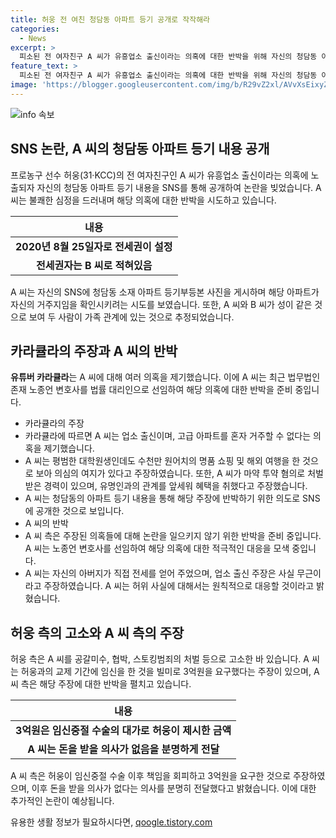 ```yaml
---
title: 허웅 전 여친 청담동 아파트 등기 공개로 작작해라
categories:
  - News
excerpt: >
  피소된 전 여자친구 A 씨가 유흥업소 출신이라는 의혹에 대한 반박을 위해 자신의 청담동 아파트 등기 내용을 SNS에 공개했다. 이에 대해 유튜버 카라큘라는 의혹을 제기하며 A 씨를 향한 비난을 증폭시키고, A 씨는 이에 반박하며 법률 대리인 역시 위험에 대처하기 위해 선임했다. 한편, 허웅 측은 A 씨를 고소하고 A 씨 측은 허웅의 3억원 요구를 임신중절 수술의 대가로 주장했다. A 씨의 입장을 주장하는 측과 허웅의 고소 의도가 갈등을 야기시키고 있다.
feature_text: >
  피소된 전 여자친구 A 씨가 유흥업소 출신이라는 의혹에 대한 반박을 위해 자신의 청담동 아파트 등기 내용을 SNS에 공개했다. 이에 대해 유튜버 카라큘라는 의혹을 제기하며 A 씨를 향한 비난을 증폭시키고, A 씨는 이에 반박하며 법률 대리인 역시 위험에 대처하기 위해 선임했다. 한편, 허웅 측은 A 씨를 고소하고 A 씨 측은 허웅의 3억원 요구를 임신중절 수술의 대가로 주장했다. A 씨의 입장을 주장하는 측과 허웅의 고소 의도가 갈등을 야기시키고 있다.
image: 'https://blogger.googleusercontent.com/img/b/R29vZ2xl/AVvXsEixyZcFfHzMRdzZMjFBmAUKJYCLCGyLL1o632UiGVXcaFdKo_bkvkuCioo0uUKlGfBVcT3P84aROyZIXSBEx3Aw5nCQ3pTgDom1WDC4m8eifvWiAmWEEVb4x6G_l8C0QH225ldMjyaFvpxGEBGNO37VmDTDMHGhJPq73UglMfDca1-0aw/s1600/blogspot.png'
---
```


<p><img src="https://blogger.googleusercontent.com/img/b/R29vZ2xl/AVvXsEixyZcFfHzMRdzZMjFBmAUKJYCLCGyLL1o632UiGVXcaFdKo_bkvkuCioo0uUKlGfBVcT3P84aROyZIXSBEx3Aw5nCQ3pTgDom1WDC4m8eifvWiAmWEEVb4x6G_l8C0QH225ldMjyaFvpxGEBGNO37VmDTDMHGhJPq73UglMfDca1-0aw/s1600/blogspot.png" alt="info 속보" /></p>

<h2 data-ke-size="size26">SNS 논란, A 씨의 청담동 아파트 등기 내용 공개</h2>

<p data-ke-size="size16">프로농구 선수 허웅(31·KCC)의 전 여자친구인 A 씨가 유흥업소 출신이라는 의혹에 노출되자 자신의 청담동 아파트 등기 내용을 SNS를 통해 공개하여 논란을 빚었습니다. A 씨는 불쾌한 심정을 드러내며 해당 의혹에 대한 반박을 시도하고 있습니다.</p>

<table>
    <thead>
        <tr>
            <th style="text-align: center;">내용</th>
        </tr>
    </thead>
    <tbody>
        <tr>
            <td style="text-align: center; height: 17px;"><b>2020년 8월 25일자로 전세권이 설정</b></td>
        </tr>
        <tr>
            <td style="text-align: center; height: 17px;"><b>전세권자는 B 씨로 적혀있음</b></td>
        </tr>
    </tbody>
</table>

<p data-ke-size="size16">A 씨는 자신의 SNS에 청담동 소재 아파트 등기부등본 사진을 게시하며 해당 아파트가 자신의 거주지임을 확인시키려는 시도를 보였습니다. 또한, A 씨와 B 씨가 성이 같은 것으로 보여 두 사람이 가족 관계에 있는 것으로 추정되었습니다.</p>

<h2 data-ke-size="size26">카라큘라의 주장과 A 씨의 반박</h2>

<p data-ke-size="size16"><b>유튜버 카라큘라</b>는 A 씨에 대해 여러 의혹을 제기했습니다. 이에 A 씨는 최근 법무법인 존재 노종언 변호사를 법률 대리인으로 선임하여 해당 의혹에 대한 반박을 준비 중입니다.</p>

<ul>
    <li>카라큘라의 주장</li>
    <li>카라큘라에 따르면 A 씨는 업소 출신이며, 고급 아파트를 혼자 거주할 수 없다는 의혹을 제기했습니다.</li>
    <li>A 씨는 평범한 대학원생인데도 수천만 원어치의 명품 쇼핑 및 해외 여행을 한 것으로 보아 의심의 여지가 있다고 주장하였습니다. 또한, A 씨가 마약 투약 혐의로 처벌받은 경력이 있으며, 유명인과의 관계를 앞세워 혜택을 취했다고 주장했습니다.</li>
    <li>A 씨는 청담동의 아파트 등기 내용을 통해 해당 주장에 반박하기 위한 의도로 SNS에 공개한 것으로 보입니다.</li>
    <li>A 씨의 반박</li>
    <li>A 씨 측은 주장된 의혹들에 대해 논란을 일으키지 않기 위한 반박을 준비 중입니다. A 씨는 노종언 변호사를 선임하여 해당 의혹에 대한 적극적인 대응을 모색 중입니다.</li>
    <li>A 씨는 자신의 아버지가 직접 전세를 얻어 주었으며, 업소 출신 주장은 사실 무근이라고 주장하였습니다. A 씨는 허위 사실에 대해서는 원칙적으로 대응할 것이라고 밝혔습니다.</li>
</ul>

<h2 data-ke-size="size26">허웅 측의 고소와 A 씨 측의 주장</h2>

<p data-ke-size="size16">허웅 측은 A 씨를 공갈미수, 협박, 스토킹범죄의 처벌 등으로 고소한 바 있습니다. A 씨는 허웅과의 교제 기간에 임신을 한 것을 빌미로 3억원을 요구했다는 주장이 있으며, A 씨 측은 해당 주장에 대한 반박을 펼치고 있습니다.</p>

<table>
    <thead>
        <tr>
            <th style="text-align: center;">내용</th>
        </tr>
    </thead>
    <tbody>
        <tr>
            <td style="text-align: center; height: 17px;"><b>3억원은 임신중절 수술의 대가로 허웅이 제시한 금액</b></td>
        </tr>
        <tr>
            <td style="text-align: center; height: 17px;"><b>A 씨는 돈을 받을 의사가 없음을 분명하게 전달</b></td>
        </tr>
    </tbody>
</table>

<p data-ke-size="size16">A 씨 측은 허웅이 임신중절 수술 이후 책임을 회피하고 3억원을 요구한 것으로 주장하였으며, 이후 돈을 받을 의사가 없다는 의사를 분명히 전달했다고 밝혔습니다. 이에 대한 추가적인 논란이 예상됩니다.</p>
유용한 생활 정보가 필요하시다면, <a href="https://qoogle.tistory.com" rel="dofollow">qoogle.tistory.com</a>



